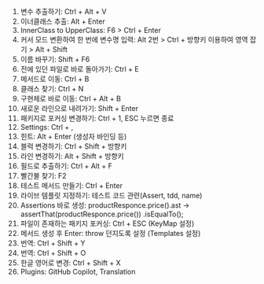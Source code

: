 1. 변수 추출하기: Ctrl + Alt + V
2. 이너클래스 추출: Alt + Enter
3. InnerClass to UpperClass: F6 > Ctrl + Enter
4. 커서 모드 변환하여 한 번에 변수명 입력: Alt 2번 > Ctrl + 방향키 이용하여 영역 잡기 > Alt + Shift
5. 이름 바꾸기: Shift + F6
6. 전에 있던 파일로 바로 돌아가기: Ctrl + E
7. 메서드로 이동: Ctrl + B
8. 클래스 찾기: Ctrl + N
9. 구현체로 바로 이동: Ctrl + Alt + B
10. 새로운 라인으로 내려가기: Shift + Enter
11. 패키지로 포커싱 변경하기: Ctrl + 1, ESC 누르면 종료
12. Settings: Ctrl + ,
13. 힌트: Alt + Enter (생성자 바인딩 등)
14. 블럭 변경하기: Ctrl + Shift + 방향키
15. 라인 변경하기: Alt + Shift + 방향키
16. 필드로 추출하기: Ctrl + Alt + F
17. 빨간불 찾기: F2
18. 테스트 메서드 만들기: Ctrl + Enter
19. 라이브 템플릿 지정하기: 테스트 코드 관련(Assert, tdd, name)
20. Assertions 바로 생성: productResponce.price().ast -> assertThat(productResponce.price())
    .isEqualTo();
21. 파일이 존재하는 패키지 포커싱: Ctrl + ESC (KeyMap 설정)
22. 메서드 생성 후 Enter: throw 던지도록 설정 (Templates 설정)
23. 번역: Ctrl + Shift + Y
24. 번역: Ctrl + Shift + O
25. 한글 영어로 변경: Ctrl + Shift + X
26. Plugins: GitHub Copilot, Translation